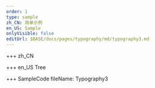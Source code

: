 ```yaml
--- 
order: 1
type: sample
zh_CN: 简单示例
en_US: Sample
onlyVisible: false
editUrl: $BASE/docs/pages/typography/md/typography3.md
---
```


+++ zh_CN


+++ en_US
Tree

+++ SampleCode
fileName: Typography3
